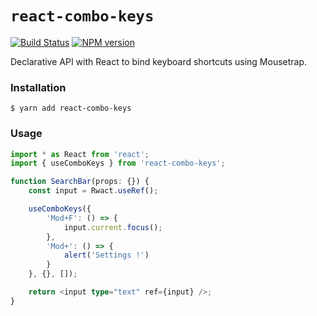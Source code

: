 # `react-combo-keys`

[![Build Status](https://travis-ci.org/SamyPesse/react-combo-keys.svg?branch=master)](https://travis-ci.org/SamyPesse/react-combo-keys)
[![NPM version](https://badge.fury.io/js/react-combo-keys.svg)](http://badge.fury.io/js/react-combo-keys)


Declarative API with React to bind keyboard shortcuts using Mousetrap.

### Installation

```
$ yarn add react-combo-keys
```

### Usage

```ts
import * as React from 'react';
import { useComboKeys } from 'react-combo-keys';

function SearchBar(props: {}) {
    const input = Rwact.useRef();

    useComboKeys({
        'Mod+F': () => {
            input.current.focus();
        },
        'Mod+': () => {
            alert('Settings !')
        }
    }, {}, []);

    return <input type="text" ref={input} />;
}
```
